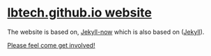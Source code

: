 # [lbtech.github.io website](https://lbtech.github.io)


The website is based on, [Jekyll-now](https://github.com/jekyll/jekyll) which is also based on ([Jekyll](https://github.com/jekyll/jekyll)).

[Please feel come get involved!](https://github.com/lbtech/lbtech.github.io/wiki/)
